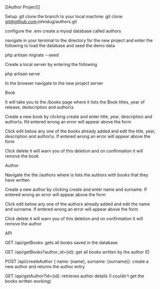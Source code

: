 [[Author Project]]

Setup:
git clone the branch to your local machine:
git clone git@github.com:johndug/authors.git

configure the .env
create a mysql database called authors

navigate in your terminal to the directory for the new project and enter the following to load the database and seed the demo data

php artisan migrate --seed

Create a local server by entering the following

php artisan serve

In the browser navigate to the new project server

Book

It will take you to the /books page where it lists the Book titles, year of release, dedscription and author\s

Create a new book by clicking create and enter title, year, description and author\s. Ifd entered wrong an error will appear above the form

Click edit below any one of the books already added and edit the title, year, description and author\s. If entered wrong an error will appear above the form

Click delete it will warn you of this deletion and on confirmation it will remove the book

Author

Navigate the the /authors where is lists the authors with books that they have written

Create a new author by clicking create and enter name and surname. If entered wrong an error will appear above the form

Click edit below any one of the authors already added and edit the name and surname. If entered wrong an error will appear above the form

Click delete it will warn you of this deletion and on confirmation it will remove the author

API

GET /api/getBooks: gets all books saved in the database

GET /api/getBooks?author_id={id}: get all books written by the author ID

POST /api/createAuthor { name: {name}, surname: {surname}}: create a new author and returns the author entry

GET /api/getAuthor?id={id}: retrieves author details (I couldn't get the books written working)
